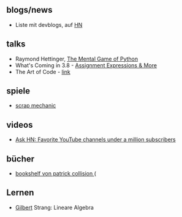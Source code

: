 ## blogs/news
* Liste mit devblogs, auf [HN](https://news.ycombinator.com/item?id=22273224)


## talks

* Raymond Hettinger, [The Mental Game of Python](https://youtu.be/UANN2Eu6ZnM)
* What's Coming in 3.8 - [Assignment Expressions & More](https://youtu.be/OtdQN24Z5MA)
* The Art of Code - [link](https://youtu.be/gdSlcxxYAA8)

## spiele
* [scrap mechanic](http://www.scrapmechanic.com/)

## videos
* [Ask HN: Favorite YouTube channels under a million subscribers](https://news.ycombinator.com/item?id=21429068)

## bücher
* [bookshelf von patrick collision ](https://patrickcollison.com/bookshelf)
(

## Lernen
* [Gilbert](https://ocw.mit.edu/courses/mathematics/18-06-linear-algebra-spring-2010/video-lectures/) Strang: Lineare Algebra
